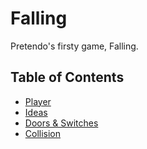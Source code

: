 # Falling
Pretendo's firsty game, Falling.

## Table of Contents
* [Player](./docs/player.md)
* [Ideas](./docs/ideas.md)
* [Doors & Switches](./docs/doors-switches.md)
* [Collision](./docs/collision.md)
